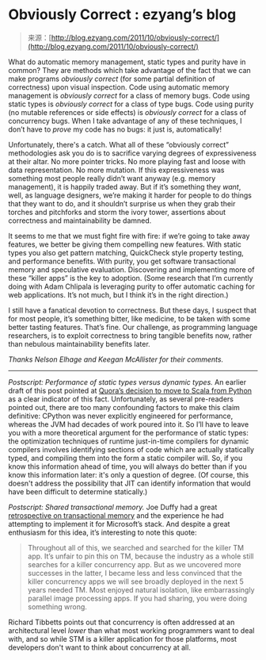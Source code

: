 <!--yml
category: 未分类
date: 2024-07-01 18:17:40
-->

# Obviously Correct : ezyang’s blog

> 来源：[http://blog.ezyang.com/2011/10/obviously-correct/](http://blog.ezyang.com/2011/10/obviously-correct/)

What do automatic memory management, static types and purity have in common? They are methods which take advantage of the fact that we can make programs *obviously correct* (for some partial definition of correctness) upon visual inspection. Code using automatic memory management is *obviously correct* for a class of memory bugs. Code using static types is *obviously correct* for a class of type bugs. Code using purity (no mutable references or side effects) is *obviously correct* for a class of concurrency bugs. When I take advantage of any of these techniques, I don’t have to *prove* my code has no bugs: it just is, automatically!

Unfortunately, there's a catch. What all of these “obviously correct” methodologies ask you do is to sacrifice varying degrees of expressiveness at their altar. No more pointer tricks. No more playing fast and loose with data representation. No more mutation. If this expressiveness was something most people really didn’t want anyway (e.g. memory management), it is happily traded away. But if it’s something they *want*, well, as language designers, we’re making it harder for people to do things that they want to do, and it shouldn’t surprise us when they grab their torches and pitchforks and storm the ivory tower, assertions about correctness and maintainability be damned.

It seems to me that we must fight fire with fire: if we’re going to take away features, we better be giving them compelling new features. With static types you also get pattern matching, QuickCheck style property testing, and performance benefits. With purity, you get software transactional memory and speculative evaluation. Discovering and implementing more of these “killer apps” is the key to adoption. (Some research that I’m currently doing with Adam Chlipala is leveraging purity to offer automatic caching for web applications. It’s not much, but I think it’s in the right direction.)

I still have a fanatical devotion to correctness. But these days, I suspect that for most people, it’s something bitter, like medicine, to be taken with some better tasting features. That’s fine. Our challenge, as programming language researchers, is to exploit correctness to bring tangible benefits now, rather than nebulous maintainability benefits later.

*Thanks Nelson Elhage and Keegan McAllister for their comments.*

* * *

*Postscript: Performance of static types versus dynamic types.* An earlier draft of this post pointed at [Quora’s decision to move to Scala from Python](http://www.quora.com/Is-the-Quora-team-considering-adopting-Scala-Why) as a clear indicator of this fact. Unfortunately, as several pre-readers pointed out, there are too many confounding factors to make this claim definitive: CPython was never explicitly engineered for performance, whereas the JVM had decades of work poured into it. So I’ll have to leave you with a more theoretical argument for the performance of static types: the optimization techniques of runtime just-in-time compilers for dynamic compilers involves identifying sections of code which are actually statically typed, and compiling them into the form a static compiler will. So, if you know this information ahead of time, you will always do better than if you know this information later: it's only a question of degree. (Of course, this doesn't address the possibility that JIT can identify information that would have been difficult to determine statically.)

*Postscript: Shared transactional memory.* Joe Duffy had a great [retrospective on transactional memory](http://www.bluebytesoftware.com/blog/2010/01/03/ABriefRetrospectiveOnTransactionalMemory.aspx) and the experience he had attempting to implement it for Microsoft’s stack. And despite a great enthusiasm for this idea, it’s interesting to note this quote:

> Throughout all of this, we searched and searched for the killer TM app. It’s unfair to pin this on TM, because the industry as a whole still searches for a killer concurrency app. But as we uncovered more successes in the latter, I became less and less convinced that the killer concurrency apps we will see broadly deployed in the next 5 years needed TM. Most enjoyed natural isolation, like embarrassingly parallel image processing apps. If you had sharing, you were doing something wrong.

Richard Tibbetts points out that concurrency is often addressed at an architectural level *lower* than what most working programmers want to deal with, and so while STM is a killer application for those platforms, most developers don't want to think about concurrency at all.